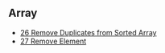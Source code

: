 ## Array

- [26 Remove Duplicates from Sorted Array](https://github.com/rong118/cs_note_101/blob/master/algorithms/leetcode/questions/26_remove_duplicates_from_sorted_array.md)
- [27 Remove Element](https://github.com/rong118/cs_note_101/blob/master/algorithms/leetcode/questions/27_remove_element.md)